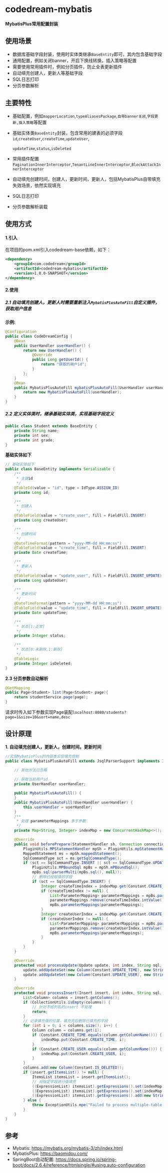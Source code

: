 # codedream-mybatis

**MybatisPlus常用配置封装**

## 使用场景
* 数据库基础字段封装，使用时实体类继承`BaseEntity`即可，其内包含基础字段
* 通用配置，例如关闭banner，开启下换线转换，插入策略等配置
* 需要使用常用插件时，例如分页插件，防止全表更新插件
* 自动填充创建人，更新人等基础字段
* SQL日志打印
* 分页参数解析

## 主要特性
* 基础配置，例如`mapperLocation`,`typeAliasesPackage`,`自带banner关闭`,`字段更新,插入策略`等配置

* 基础实体类`BaseEntity`封装，包含常用的建表的必须字段`id`,`createUser`,`createTime`,`updateUser`,

  `updateTime`,`status`,`isDeleted`

* 常用插件配置`PaginationInnerInterceptor`,`TenantLineInnerInterceptor`,`BlockAttackInnerInterceptor`

* 自动填充创建时间，创建人，更新时间，更新人，包括MybatisPlus自带填充失效场景，依然实现填充

* SQL日志打印

* 分页参数解析装载

## 使用方式

#### 1.引入

在项目的pom.xml引入codedream-base依赖，如下：

```xml
<dependency>
    <groupId>com.codedream</groupId>
    <artifactId>codedream-mybatis</artifactId>
    <version>1.0.0-SNAPSHOT</version>
</dependency>
```

#### 2.使用

##### 2.1 自动填充创建人，更新人时需要重新注入`MybatisPlusAutoFill`自定义插件，获取用户信息


**示例:**

```java
@Configuration
public class CodeDreamConfig {
    @Bean
    public UserHandler userHandler() {
        return new UserHandler() {
            @Override
            public Long getUserId() {
                return "获取的用户id";
            }
        };
    }
    @Bean
    public MybatisPlusAutoFill mybatisPlusAutoFill(UserHandler userHandler) {
        return new MybatisPlusAutoFill(userHandler);
    }
}
```

##### 2.2 定义实体类时，继承基础实体类，实现基础字段定义

```java
public class Student extends BaseEntity {
    private String name;
    private int sex;
    private int grade;
}

```

**基础实体如下**

```java
// 基础实体如下
public class BaseEntity implements Serializable {
    /**
     * 主键id
     */
    @TableId(value = "id", type = IdType.ASSIGN_ID)
    private Long id;

    /**
     * 创建人
     */
    @TableField(value = "create_user", fill = FieldFill.INSERT)
    private Long createUser;

    /**
     * 创建时间
     */
    @DateTimeFormat(pattern = "yyyy-MM-dd HH:mm:ss")
    @TableField(value = "create_time", fill = FieldFill.INSERT)
    private Date createTime;

    /**
     * 更新人
     */
    @TableField(value = "update_user", fill = FieldFill.INSERT_UPDATE)
    private Long updateUser;

    /**
     * 更新时间
     */
    @DateTimeFormat(pattern = "yyyy-MM-dd HH:mm:ss")
    @TableField(value = "update_time", fill = FieldFill.INSERT_UPDATE)
    private Date updateTime;

    /**
     * 状态[1:正常]
     */
    private Integer status;

    /**
     * 状态[0:未删除,1:删除]
     */
    @TableLogic
    private Integer isDeleted;
}
```

**2.3 分页参数自动解析** 

```java
@GetMapping
public Page<Student> list(Page<Student> page){
    return studentService.page(page);
}
```

请求时传入如下参数实现Page装配`localhost:8080/students?page=1&size=10&sort=name,desc`

## 设计原理

**1. 自动填充创建人，更新人，创建时间，更新时间**

```java
//实现MybatisPlus的内部类实现填充控制
public class MybatisPlusAutoFill extends JsqlParserSupport implements InnerInterceptor {

    // 其他方法已忽略
    
    // 获取当前用户id
    private UserHandler userHandler;

    public MybatisPlusAutoFill() {
    }
    public MybatisPlusAutoFill(UserHandler userHandler) {
        this.userHandler = userHandler;
    }
    /**
     * 处理 parameterMappings 多于参数
     */
    private Map<String, Integer> indexMap = new ConcurrentHashMap<>();

    @Override
    public void beforePrepare(StatementHandler sh, Connection connection, Integer transactionTimeout) {
        PluginUtils.MPStatementHandler mpSh = PluginUtils.mpStatementHandler(sh);
        MappedStatement ms = mpSh.mappedStatement();
        SqlCommandType sct = ms.getSqlCommandType();
        if (sct == SqlCommandType.INSERT || sct == SqlCommandType.UPDATE || sct == SqlCommandType.DELETE) {
            PluginUtils.MPBoundSql mpBs = mpSh.mPBoundSql();
            mpBs.sql(parserMulti(mpBs.sql(), null));
            // 删除已经赋值的字段
            if (sct == SqlCommandType.INSERT) {
                Integer createTimeIndex = indexMap.get(Constant.CREATE_TIME);
                if (createTimeIndex != null) {
                    List<ParameterMapping> parameterMappings = mpBs.parameterMappings();
                    parameterMappings.remove(createTimeIndex.intValue());
                    mpBs.parameterMappings(parameterMappings);
                }
                Integer createUserIndex = indexMap.get(Constant.CREATE_USER);
                if (createUserIndex != null) {
                    List<ParameterMapping> parameterMappings = mpBs.parameterMappings();
                    parameterMappings.remove(createUserIndex.intValue());
                    mpBs.parameterMappings(parameterMappings);
                }
            }
        }
    }

    @Override
    protected void processUpdate(Update update, int index, String sql, Object obj) {
        update.addUpdateSet(new Column(Constant.UPDATE_TIME), new StringValue(this.getTime()));
        update.addUpdateSet(new Column(Constant.UPDATE_USER), new StringValue(userHandler.getUserId().toString()));
    }

    @Override
    protected void processInsert(Insert insert, int index, String sql, Object obj) {
        List<Column> columns = insert.getColumns();
        if (CollectionUtils.isEmpty(columns)) {
            // 针对不给列名的insert 不处理
            return;
        }
        // 记录填充值的位置，填充完后删除已填充的字段
        for (int i = 0; i < columns.size(); i++) {
            Column column = columns.get(i);
            if (Constant.CREATE_TIME.equals(column.getColumnName())) {
                indexMap.put(Constant.CREATE_TIME, i);
            }
            if (Constant.CREATE_USER.equals(column.getColumnName())) {
                indexMap.put(Constant.CREATE_USER, i);
            }
        }
        columns.add(new Column(Constant.IS_DELETED));
        if (insert.getItemsList() != null) {
            ItemsList itemsList = insert.getItemsList();
            // 对指定字段进行值填充
            ((ExpressionList) itemsList).getExpressions().set(indexMap.get(Constant.CREATE_TIME), new StringValue(this.getTime()));
            ((ExpressionList) itemsList).getExpressions().set(indexMap.get(Constant.CREATE_USER), new StringValue(userHandler.getUserId().toString()));
            ((ExpressionList) itemsList).getExpressions().add(new StringValue("0"));
        } else {
            throw ExceptionUtils.mpe("Failed to process multiple-table update, please exclude the tableName or statementId");
        }
    }
}
```

## 参考
* Mybatis: https://mybatis.org/mybatis-3/zh/index.html
* MybatisPlus: https://baomidou.com/
* SpringBoot自动配置: https://docs.spring.io/spring-boot/docs/2.6.4/reference/htmlsingle/#using.auto-configuration